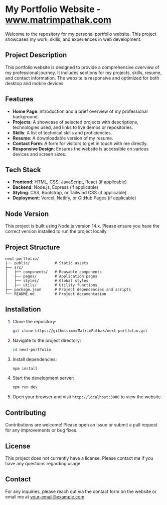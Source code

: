 # My Portfolio Website - www.matrimpathak.com

Welcome to the repository for my personal portfolio website. This project showcases my work, skills, and experiences in web development.

## Project Description

This portfolio website is designed to provide a comprehensive overview of my professional journey. It includes sections for my projects, skills, resume, and contact information. The website is responsive and optimized for both desktop and mobile devices.

## Features

- **Home Page**: Introduction and a brief overview of my professional background.
- **Projects**: A showcase of selected projects with descriptions, technologies used, and links to live demos or repositories.
- **Skills**: A list of technical skills and proficiencies.
- **Resume**: A downloadable version of my resume.
- **Contact Form**: A form for visitors to get in touch with me directly.
- **Responsive Design**: Ensures the website is accessible on various devices and screen sizes.

## Tech Stack

- **Frontend**: HTML, CSS, JavaScript, React (if applicable)
- **Backend**: Node.js, Express (if applicable)
- **Styling**: CSS, Bootstrap, or Tailwind CSS (if applicable)
- **Deployment**: Vercel, Netlify, or GitHub Pages (if applicable)

## Node Version

This project is built using Node.js version 14.x. Please ensure you have the correct version installed to run the project locally.

## Project Structure

```
next-portfolio/
├── public/           # Static assets
├── src/
│   ├── components/   # Reusable components
│   ├── pages/        # Application pages
│   ├── styles/       # Global styles
│   ├── utils/        # Utility functions
├── package.json      # Project dependencies and scripts
└── README.md         # Project documentation
```

## Installation

1. Clone the repository:
   ```bash
   git clone https://github.com/MatrimPathak/next-portfolio.git
   ```

2. Navigate to the project directory:
   ```bash
   cd next-portfolio
   ```

3. Install dependencies:
   ```bash
   npm install
   ```

4. Start the development server:
   ```bash
   npm run dev
   ```

5. Open your browser and visit `http://localhost:3000` to view the website.

## Contributing

Contributions are welcome! Please open an issue or submit a pull request for any improvements or bug fixes.

## License

This project does not currently have a license. Please contact me if you have any questions regarding usage.

## Contact

For any inquiries, please reach out via the contact form on the website or email me at [your-email@example.com](mailto:your-email@example.com).